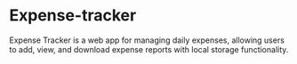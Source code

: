 # Expense-tracker
Expense Tracker is a web app for managing daily expenses, allowing users to add, view, and download expense reports with local storage functionality.
